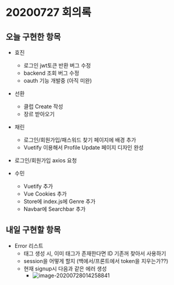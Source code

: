 # 20200727 회의록

## 오늘 구현한 항목

- 효진
  - 로그인 jwt토큰 반환 버그 수정
  - backend 조회 버그 수정
  - oauth 기능 개발중 (아직 미완)
- 선환 
  - 클럽 Create 작성
  - 장르 받아오기
- 채린
  - 로그인/회원가입/패스워드 찾기 페이지에 배경 추가
  - Vuetify 이용해서 Profile Update 페이지 디자인 완성
- 로그인/회원가입 axios 요청
  
- 수민
  - Vuetify 추가
  - Vue Cookies 추가
  - Store에 index.js에 Genre 추가
  - Navbar에 Searchbar 추가



## 내일 구현할 항목

- Error 리스트
  - 태그 생성 시, 이미 태그가 존재한다면 ID 기존꺼 찾아서 사용하기
  - session을 어떻게 할지 (백에서/프론트에서 token을 지우는가??)
  - 현재 signup시 다음과 같은 에러 생성
    - ![image-20200728014258841](images/20200727_dev_log/image-20200728014258841.png)